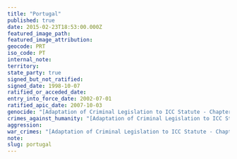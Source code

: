 ```yaml
---
title: "Portugal"
published: true
date: 2015-02-23T18:53:00.000Z
featured_image_path:
featured_image_attribution:
geocode: PRT
iso_code: PT
internal_note:
territory:
state_party: true
signed_but_not_ratified:
signed_date: 1998-10-07
ratified_or_acceded_date:
entry_into_force_date: 2002-07-01
ratified_apic_date: 2007-10-03
genocide: "[Adaptation of Criminal Legislation to ICC Statute - Chapter II - Section 1 - Article 8](https://iccdb.hrlc.net/data/doc/99/keyword/46/) [Law No. 144/99 on International Judicial Cooperation in Criminal Matters - Part I - Chapter 1 - Article 7](https://iccdb.hrlc.net/data/doc/156/keyword/46/)"
crimes_against_humanity: "[Adaptation of Criminal Legislation to ICC Statute - Chapter II - Section 1 - Article 9](https://iccdb.hrlc.net/data/doc/99/keyword/13/) [Law No. 144/99 on International Judicial Cooperation in Criminal Matters - Part I - Chapter 1 - Article 7](https://iccdb.hrlc.net/data/doc/156/keyword/13/)"
aggression:
war_crimes: "[Adaptation of Criminal Legislation to ICC Statute - Chapter II - Section 2 - Articles 10-16](https://iccdb.hrlc.net/data/doc/99/keyword/145/) [Law No. 144/99 on International Judicial Cooperation in Criminal Matters - Part I - Chapter 1 - Article 7](https://iccdb.hrlc.net/data/doc/156/keyword/145/)"
note:
slug: portugal
---
```

